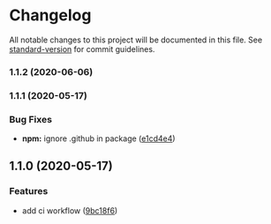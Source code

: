 # Changelog

All notable changes to this project will be documented in this file. See [standard-version](https://github.com/conventional-changelog/standard-version) for commit guidelines.

### 1.1.2 (2020-06-06)

### 1.1.1 (2020-05-17)


### Bug Fixes

* **npm:** ignore .github in package ([e1cd4e4](https://github.com/danielbeutner/prettier-config/commit/e1cd4e4b90b7909adf2e599c2c425a797378913d))

## 1.1.0 (2020-05-17)


### Features

* add ci workflow ([9bc18f6](https://github.com/danielbeutner/prettier-config/commit/9bc18f6f6342707effcd10f6f12303c268f29d0e))
